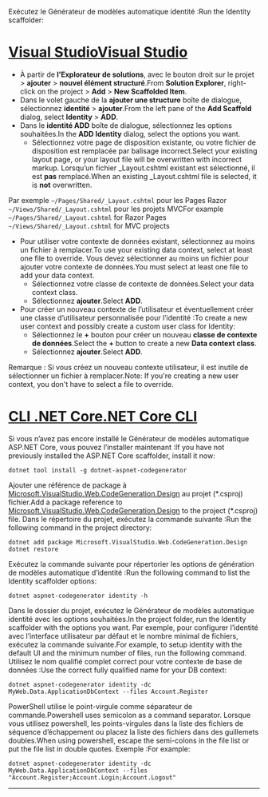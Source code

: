 <span data-ttu-id="08979-101">Exécutez le Générateur de modèles automatique identité :</span><span class="sxs-lookup"><span data-stu-id="08979-101">Run the Identity scaffolder:</span></span>

# <a name="visual-studiotabvisual-studio"></a>[<span data-ttu-id="08979-102">Visual Studio</span><span class="sxs-lookup"><span data-stu-id="08979-102">Visual Studio</span></span>](#tab/visual-studio)

* <span data-ttu-id="08979-103">À partir de **l’Explorateur de solutions**, avec le bouton droit sur le projet > **ajouter** > **nouvel élément structuré**.</span><span class="sxs-lookup"><span data-stu-id="08979-103">From **Solution Explorer**, right-click on the project > **Add** > **New Scaffolded Item**.</span></span>
* <span data-ttu-id="08979-104">Dans le volet gauche de la **ajouter une structure** boîte de dialogue, sélectionnez **identité** > **ajouter**.</span><span class="sxs-lookup"><span data-stu-id="08979-104">From the left pane of the **Add Scaffold** dialog, select **Identity** > **ADD**.</span></span>
* <span data-ttu-id="08979-105">Dans le **identité ADD** boîte de dialogue, sélectionnez les options souhaitées.</span><span class="sxs-lookup"><span data-stu-id="08979-105">In the **ADD Identity** dialog, select the options you want.</span></span>
  * <span data-ttu-id="08979-106">Sélectionnez votre page de disposition existante, ou votre fichier de disposition est remplacée par balisage incorrect.</span><span class="sxs-lookup"><span data-stu-id="08979-106">Select your existing layout page, or your layout file will be overwritten with incorrect markup.</span></span> <span data-ttu-id="08979-107">Lorsqu’un fichier _Layout.cshtml existant est sélectionné, il est **pas** remplacé.</span><span class="sxs-lookup"><span data-stu-id="08979-107">When an existing _Layout.cshtml file is selected, it is **not** overwritten.</span></span>

 <span data-ttu-id="08979-108">Par exemple `~/Pages/Shared/_Layout.cshtml` pour les Pages Razor `~/Views/Shared/_Layout.cshtml` pour les projets MVC</span><span class="sxs-lookup"><span data-stu-id="08979-108">For example `~/Pages/Shared/_Layout.cshtml` for Razor Pages `~/Views/Shared/_Layout.cshtml` for MVC projects</span></span>
* <span data-ttu-id="08979-109">Pour utiliser votre contexte de données existant, sélectionnez au moins un fichier à remplacer.</span><span class="sxs-lookup"><span data-stu-id="08979-109">To use your existing data context, select at least one file to override.</span></span> <span data-ttu-id="08979-110">Vous devez sélectionner au moins un fichier pour ajouter votre contexte de données.</span><span class="sxs-lookup"><span data-stu-id="08979-110">You must select at least one file to add your data context.</span></span>
  * <span data-ttu-id="08979-111">Sélectionnez votre classe de contexte de données.</span><span class="sxs-lookup"><span data-stu-id="08979-111">Select your data context class.</span></span>
  * <span data-ttu-id="08979-112">Sélectionnez **ajouter**.</span><span class="sxs-lookup"><span data-stu-id="08979-112">Select **ADD**.</span></span>
* <span data-ttu-id="08979-113">Pour créer un nouveau contexte de l’utilisateur et éventuellement créer une classe d’utilisateur personnalisée pour l’identité :</span><span class="sxs-lookup"><span data-stu-id="08979-113">To create a new user context and possibly create a custom user class for Identity:</span></span>
  * <span data-ttu-id="08979-114">Sélectionnez le **+** bouton pour créer un nouveau **classe de contexte de données**.</span><span class="sxs-lookup"><span data-stu-id="08979-114">Select the **+** button to create a new **Data context class**.</span></span>
  * <span data-ttu-id="08979-115">Sélectionnez **ajouter**.</span><span class="sxs-lookup"><span data-stu-id="08979-115">Select **ADD**.</span></span>

<span data-ttu-id="08979-116">Remarque : Si vous créez un nouveau contexte utilisateur, il est inutile de sélectionner un fichier à remplacer.</span><span class="sxs-lookup"><span data-stu-id="08979-116">Note: If you're creating a new user context, you don't have to select a file to override.</span></span>

# <a name="net-core-clitabnetcore-cli"></a>[<span data-ttu-id="08979-117">CLI .NET Core</span><span class="sxs-lookup"><span data-stu-id="08979-117">.NET Core CLI</span></span>](#tab/netcore-cli)

<span data-ttu-id="08979-118">Si vous n’avez pas encore installé le Générateur de modèles automatique ASP.NET Core, vous pouvez l’installer maintenant :</span><span class="sxs-lookup"><span data-stu-id="08979-118">If you have not previously installed the ASP.NET Core scaffolder, install it now:</span></span>

```cli
dotnet tool install -g dotnet-aspnet-codegenerator
```

<span data-ttu-id="08979-119">Ajouter une référence de package à [Microsoft.VisualStudio.Web.CodeGeneration.Design](https://www.nuget.org/packages/Microsoft.VisualStudio.Web.CodeGeneration.Design/) au projet (\*.csproj) fichier.</span><span class="sxs-lookup"><span data-stu-id="08979-119">Add a package reference to [Microsoft.VisualStudio.Web.CodeGeneration.Design](https://www.nuget.org/packages/Microsoft.VisualStudio.Web.CodeGeneration.Design/) to the project (\*.csproj) file.</span></span> <span data-ttu-id="08979-120">Dans le répertoire du projet, exécutez la commande suivante :</span><span class="sxs-lookup"><span data-stu-id="08979-120">Run the following command in the project directory:</span></span>

```cli
dotnet add package Microsoft.VisualStudio.Web.CodeGeneration.Design
dotnet restore
```

<span data-ttu-id="08979-121">Exécutez la commande suivante pour répertorier les options de génération de modèles automatique d’identité :</span><span class="sxs-lookup"><span data-stu-id="08979-121">Run the following command to list the Identity scaffolder options:</span></span>

```cli
dotnet aspnet-codegenerator identity -h
```

<span data-ttu-id="08979-122">Dans le dossier du projet, exécutez le Générateur de modèles automatique identité avec les options souhaitées.</span><span class="sxs-lookup"><span data-stu-id="08979-122">In the project folder, run the Identity scaffolder with the options you want.</span></span> <span data-ttu-id="08979-123">Par exemple, pour configurer l’identité avec l’interface utilisateur par défaut et le nombre minimal de fichiers, exécutez la commande suivante.</span><span class="sxs-lookup"><span data-stu-id="08979-123">For example, to setup identity with the default UI and the minimum number of files, run the following command.</span></span> <span data-ttu-id="08979-124">Utilisez le nom qualifié complet correct pour votre contexte de base de données :</span><span class="sxs-lookup"><span data-stu-id="08979-124">Use the correct fully qualified name for your DB context:</span></span>

```cli
dotnet aspnet-codegenerator identity -dc MyWeb.Data.ApplicationDbContext --files Account.Register
```

<span data-ttu-id="08979-125">PowerShell utilise le point-virgule comme séparateur de commande.</span><span class="sxs-lookup"><span data-stu-id="08979-125">Powershell uses semicolon as a command separator.</span></span> <span data-ttu-id="08979-126">Lorsque vous utilisez powershell, les points-virgules dans la liste des fichiers de séquence d’échappement ou placez la liste des fichiers dans des guillemets doubles.</span><span class="sxs-lookup"><span data-stu-id="08979-126">When using powershell, escape the semi-colons in the file list or put the file list in double quotes.</span></span> <span data-ttu-id="08979-127">Exemple :</span><span class="sxs-lookup"><span data-stu-id="08979-127">For example:</span></span>

```cli
dotnet aspnet-codegenerator identity -dc MyWeb.Data.ApplicationDbContext --files "Account.Register;Account.Login;Account.Logout"
```
-------------
